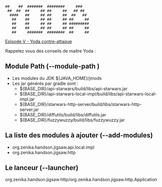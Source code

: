 ```
##    ##  #######  ########     ###    
 ##  ##  ##     ## ##     ##   ## ##   
  ####   ##     ## ##     ##  ##   ##  
   ##    ##     ## ##     ## ##     ## 
   ##    ##     ## ##     ## ######### 
   ##    ##     ## ##     ## ##     ## 
   ##     #######  ########  ##     ## 
```

[Episode V - Yoda contre-attaque](https://mathieumure.github.io/devfest-nantes-jigsaw-docs/EPISODE_5.html)

Rappelez vous des conseils de maitre Yoda :

## Module Path (--module-path )
* Les modules du JDK ${JAVA_HOME}/jmods
* Les jar générés par gradle sont :
  * ${BASE_DIR}/api-starwars/build/libs/api-starwars.jar
  * ${BASE_DIR}/api-starwars-local-impl/build/libs/api-starwars-local-impl.jar
  * ${BASE_DIR}/starwars-http-server/build/libs/starwars-http-server.jar
  * ${BASE_DIR}/diffutils/build/libs/diffutils.jar
  * ${BASE_DIR}/fuzzywuzzy/build/libs/fuzzywuzzy.jar
  
## La liste des modules à ajouter (--add-modules)
 * org.zenika.handson.jigsaw.api.local.impl
 * org.zenika.handson.jigsaw.http

## Le lanceur (--launcher)
org.zenika.handson.jigsaw.http/org.zenika.handson.jigsaw.http.Application